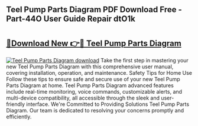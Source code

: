 ## Teel Pump Parts Diagram PDF Download Free - Part-44O User Guide Repair dtO1k

# <h2><a href="http://dfhihv.blite.top/?on=Teel+Pump+Parts+Diagram">🔗Download New 👉🔴 Teel Pump Parts Diagram</a></h2>

[![Teel Pump Parts Diagram download](https://i.imgur.com/lujVjoI.png)](http://dfhihv.blite.top/?on=Teel+Pump+Parts+Diagram)
Take the first step in mastering your new Teel Pump Parts Diagram with this comprehensive user manual, covering installation, operation, and maintenance. Safety Tips for Home Use Follow these tips to ensure safe and secure use of your new Teel Pump Parts Diagram at home. Teel Pump Parts Diagram advanced features include real-time monitoring, voice commands, customizable alerts, and multi-device compatibility, all accessible through the sleek and user-friendly interface. We're Committed to Providing Solutions Teel Pump Parts Diagram. Our team is dedicated to resolving your concerns promptly and efficiently.
